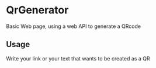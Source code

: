 # QrGenerator

Basic Web page, using a web API to generate a QRcode

## Usage
 Write your link or your text that wants to be created as a QR
